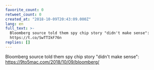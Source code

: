 ```yaml
---
favorite_count: 0
retweet_count: 0
created_at: "2018-10-09T20:43:09.000Z"
lang: en
full_text: >-
  Bloomberg source told them spy chip story "didn't make sense":
  https://t.co/SwTTIkF76n
replies: []
---
```


Bloomberg source told them spy chip story "didn't make sense":
<https://9to5mac.com/2018/10/09/bloomberg/>
